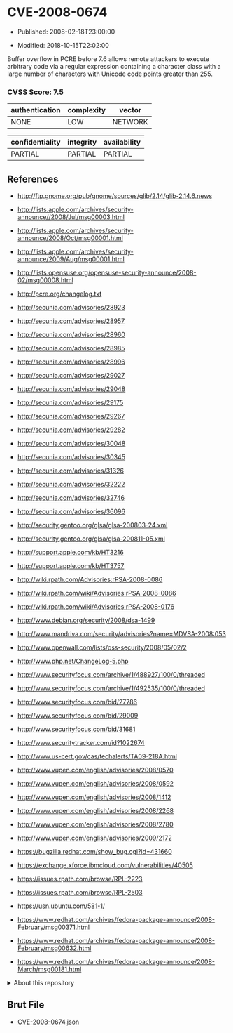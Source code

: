 # CVE-2008-0674

- Published: 2008-02-18T23:00:00

- Modified: 2018-10-15T22:02:00

Buffer overflow in PCRE before 7.6 allows remote attackers to execute arbitrary code via a regular expression containing a character class with a large number of characters with Unicode code points greater than 255.

### CVSS Score: **7.5**

| authentication | complexity | vector |
| --- | --- | --- |
| NONE | LOW | NETWORK |

| confidentiality | integrity | availability |
| --- | --- | --- |
| PARTIAL | PARTIAL | PARTIAL |

## References

* http://ftp.gnome.org/pub/gnome/sources/glib/2.14/glib-2.14.6.news

* http://lists.apple.com/archives/security-announce//2008/Jul/msg00003.html

* http://lists.apple.com/archives/security-announce/2008/Oct/msg00001.html

* http://lists.apple.com/archives/security-announce/2009/Aug/msg00001.html

* http://lists.opensuse.org/opensuse-security-announce/2008-02/msg00008.html

* http://pcre.org/changelog.txt

* http://secunia.com/advisories/28923

* http://secunia.com/advisories/28957

* http://secunia.com/advisories/28960

* http://secunia.com/advisories/28985

* http://secunia.com/advisories/28996

* http://secunia.com/advisories/29027

* http://secunia.com/advisories/29048

* http://secunia.com/advisories/29175

* http://secunia.com/advisories/29267

* http://secunia.com/advisories/29282

* http://secunia.com/advisories/30048

* http://secunia.com/advisories/30345

* http://secunia.com/advisories/31326

* http://secunia.com/advisories/32222

* http://secunia.com/advisories/32746

* http://secunia.com/advisories/36096

* http://security.gentoo.org/glsa/glsa-200803-24.xml

* http://security.gentoo.org/glsa/glsa-200811-05.xml

* http://support.apple.com/kb/HT3216

* http://support.apple.com/kb/HT3757

* http://wiki.rpath.com/Advisories:rPSA-2008-0086

* http://wiki.rpath.com/wiki/Advisories:rPSA-2008-0086

* http://wiki.rpath.com/wiki/Advisories:rPSA-2008-0176

* http://www.debian.org/security/2008/dsa-1499

* http://www.mandriva.com/security/advisories?name=MDVSA-2008:053

* http://www.openwall.com/lists/oss-security/2008/05/02/2

* http://www.php.net/ChangeLog-5.php

* http://www.securityfocus.com/archive/1/488927/100/0/threaded

* http://www.securityfocus.com/archive/1/492535/100/0/threaded

* http://www.securityfocus.com/bid/27786

* http://www.securityfocus.com/bid/29009

* http://www.securityfocus.com/bid/31681

* http://www.securitytracker.com/id?1022674

* http://www.us-cert.gov/cas/techalerts/TA09-218A.html

* http://www.vupen.com/english/advisories/2008/0570

* http://www.vupen.com/english/advisories/2008/0592

* http://www.vupen.com/english/advisories/2008/1412

* http://www.vupen.com/english/advisories/2008/2268

* http://www.vupen.com/english/advisories/2008/2780

* http://www.vupen.com/english/advisories/2009/2172

* https://bugzilla.redhat.com/show_bug.cgi?id=431660

* https://exchange.xforce.ibmcloud.com/vulnerabilities/40505

* https://issues.rpath.com/browse/RPL-2223

* https://issues.rpath.com/browse/RPL-2503

* https://usn.ubuntu.com/581-1/

* https://www.redhat.com/archives/fedora-package-announce/2008-February/msg00371.html

* https://www.redhat.com/archives/fedora-package-announce/2008-February/msg00632.html

* https://www.redhat.com/archives/fedora-package-announce/2008-March/msg00181.html

<details>
<summary>About this repository</summary> 

  This repository is part of the project [Live Hack CVE](https://github.com/Live-Hack-CVE). Main website can be found [www.live-hack.org](https://www.live-hack.org) 
  
  Made by [Sn0wAlice](https://github.com/Sn0wAlice) for the people that care about security and need to have a feed of the latest CVEs. Hope you enjoy it, don't forget to star the repo and follow me on [Twitter](https://twitter.com/Sn0wAlice) and [Github](https://github.com/Sn0wAlice). And that is my [personnal website](https://www.alice-snow.me/)

  - [Home Page](https://github.com/Live-Hack-CVE)
  - [Framework](https://github.com/Live-Hack-CVE/cve-framework)
  - [CVE database](https://github.com/Live-Hack-CVE/full_database)
  - [Changelog](https://github.com/Live-Hack-CVE/Changelog)
</details>

## Brut File

* [CVE-2008-0674.json](https://raw.githubusercontent.com/Live-Hack-CVE/full_database/main/cves/2008/CVE-2008-0674.json)

